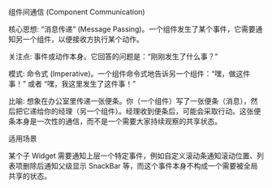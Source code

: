 组件间通信 (Component Communication)

核心思想: “消息传递” (Message Passing)。一个组件发生了某个事件，它需要通知另一个组件，以便接收方执行某个动作。

关注点: 事件或动作本身。它回答的问题是：“刚刚发生了什么事？”

模式: 命令式 (Imperative)。一个组件命令式地告诉另一个组件：“嘿，做这件事！” 或者 “嘿，我这里发生了这件事！”

比喻: 想象在办公室里传递一张便条。你（一个组件）写了一张便条（消息），然后把它递给你的经理（另一个组件）。经理收到便条后，可能会采取行动。这张便条本身是一次性的通信，而不是一个需要大家持续观察的共享状态。

适用场景

某个子 Widget 需要通知上层一个特定事件，例如自定义滚动条通知滚动位置、列表项删除后通知父级显示 SnackBar 等，而这个事件本身不构成一个需要被全局共享的状态。
